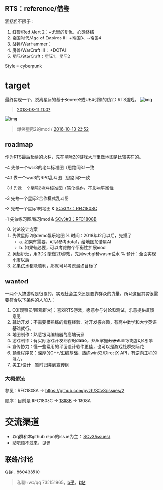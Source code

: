## RTS：reference/借鉴

涵括但不限于：

1. 红警/Red Alert 2：+尤里的复仇、心灵终结
2. 帝国时代/Age of Empires II：+帝国3、~帝国4
3. 战锤/WarHammer：
4. 魔兽/WarCraft III： +DOTA1
5. 星际/StarCraft：星际1，星际2

Style = cyberpunk

# target

最终实现一个，脱离星际的基于<del>Source2或</del>UE4引擎的伪2D RTS游戏。
![img](https://user-images.githubusercontent.com/1655223/43993756-15434c40-9dc5-11e8-947e-3fe41acc576a.png)
> [2018-08-11 11:02](http://fanfou.com/statuses/mbHYiYWxIYY)

![img](https://user-images.githubusercontent.com/1655223/44001156-048dff90-9e5f-11e8-8050-c6f791799e4a.png)
>爆笑星际2的mod / [2016-10-13 22:52](http://fanfou.com/statuses/-vkmo1ixqeQ)

## roadmap

作为RTS最后延续的火种，先在星际2的游戏大厅里做地图是比较实在的。

-4 先做一个war3的老年标准图（思路同3.1一致

-4.1 做一个war3的RPG乱斗图（思路同3一致

-3.1 先做一个星际2老年标准图（简化操作，不影响平衡性

-3 先做一个星际2合作模式乱斗图

-2 先做一个星际1的地图 & [SCv3#7：RFC1808C](https://github.com/pyzh/SCv3/issues/7)

-1 先做练习图/练习mod & [SCv3#3：RFC1808B](https://github.com/pyzh/SCv3/issues/3)

0. 讨论设计方案
1. 先做星际2的demo娱乐地图   % 时间：2018年12月以后，先摸了
    - a. 如果有需要，可以参考dota1，给地图加谐星AI
    - b. 如果有必要，可以考虑做个平衡性扩展mod
3. 另起炉灶，用3D引擎做2D游戏，先用webgl和wasm试水    % 预计：全面实现小康以后
4. 如果试水都能顺利，那就可以考虑最终目标了

## wanted

一两个人搞游戏是很累的，实现社会主义还是要靠群众的力量。所以这里其实很需要符合以下条件的人加入：
1. OB[观察员/围观群众]：喜欢RTS游戏，愿意参与讨论和测试，乐意提供反馈意见
2. 辅助开发：不需要很熟练的编程经验，对开发感兴趣，有高中数学和大学英语基础就行。
3. 地图制作：熟悉银河编辑器的高端玩家
4. 游戏制作：有实际游戏开发经验的dalao，熟练掌握<del>起源2</del>unity或虚幻4引擎
5. 宣传协力：懂一些常用的平面设计软件更佳，也可以是游戏社群交际花
6. 顶级程序员：深厚的C++/汇编基础，熟练win32/DirectX API，有逆向工程的能力。
7. 美工/设计：暂时归类到宣传组

### 大概想法

参见：RFC1808A -> https://github.com/pyzh/SCv3/issues/2

顺序：目前是 RFC1808C -> [1808B](https://github.com/pyzh/SCv3/issues/3) -> 1808A

# 交流渠道

- 以q群和本github repo的issue为主： [SCv3/issues/](https://github.com/pyzh/SCv3/issues)
- 贴吧顾不过来，见谅

## 联络/讨论

Q群：860433510

>私聊+wx/qq 735151965，[b乎](https://zhihu.com/people/101010)，[b站](https://space.bilibili.com/4237565/)
